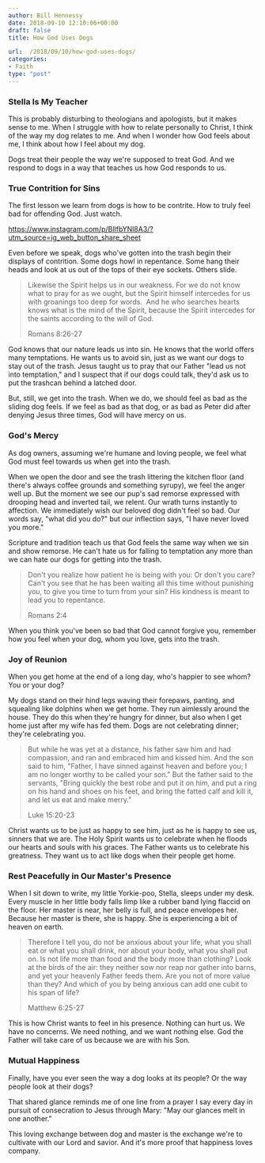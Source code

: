 ```yaml
---
author: Bill Hennessy
date: 2018-09-10 12:10:06+00:00
draft: false
title: How God Uses Dogs

url:  /2018/09/10/how-god-uses-dogs/
categories:
- Faith
type: "post"
---
```





### Stella Is My Teacher







This is probably disturbing to theologians and apologists, but it makes sense to me. When I struggle with how to relate personally to Christ, I think of the way my dog relates to me. And when I wonder how God feels about me, I think about how I feel about my dog. 







Dogs treat their people the way we're supposed to treat God. And we respond to dogs in a way that teaches us how God responds to us. 







### True Contrition for Sins







The first lesson we learn from dogs is how to be contrite. How to truly feel bad for offending God. Just watch. 






https://www.instagram.com/p/BlIfbYNl8A3/?utm_source=ig_web_button_share_sheet






Even before we speak, dogs who've gotten into the trash begin their displays of contrition. Some dogs howl in repentance. Some hang their heads and look at us out of the tops of their eye sockets. Others slide. 







> Likewise the Spirit helps us in our weakness. For we do not know what to pray for as we ought, but the Spirit himself intercedes for us with groanings too deep for words.  And he who searches hearts knows what is the mind of the Spirit, because the Spirit intercedes for the saints according to the will of God.
> 
> Romans 8:26-27







God knows that our nature leads us into sin. He knows that the world offers many temptations. He wants us to avoid sin, just as we want our dogs to stay out of the trash. Jesus taught us to pray that our Father "lead us not into temptation," and I suspect that if our dogs could talk, they'd ask us to put the trashcan behind a latched door. 







But, still, we get into the trash. When we do, we should feel as bad as the sliding dog feels. If we feel as bad as that dog, or as bad as Peter did after denying Jesus three times, God will have mercy on us. 







### God's Mercy







As dog owners, assuming we're humane and loving people, we feel what God must feel towards us when get into the trash.







When we open the door and see the trash littering the kitchen floor (and there's always coffee grounds and something syrupy), we feel the anger well up. But the moment we see our pup's sad remorse expressed with drooping head and inverted tail, we relent. Our wrath turns instantly to affection. We immediately wish our beloved dog didn't feel so bad. Our words say, "what did you do?" but our inflection says, "I have never loved you more."







Scripture and tradition teach us that God feels the same way when we sin and show remorse. He can't hate us for falling to temptation any more than we can hate our dogs for getting into the trash. 







> Don't you realize how patient he is being with you: Or don't you care? Can't you see that he has been waiting all this time without punishing you, to give you time to turn from your sin? His kindness is meant to lead you to repentance.
> 
> Romans 2:4







When you think you've been so bad that God cannot forgive you, remember how you feel when your dog, whom you love, gets into the trash.







### Joy of Reunion







When you get home at the end of a long day, who's happier to see whom? You or your dog?







My dogs stand on their hind legs waving their forepaws, panting, and squealing like dolphins when we get home. They run aimlessly around the house. They do this when they're hungry for dinner, but also when I get home just after my wife has fed them. Dogs are not celebrating dinner; they're celebrating you.







> But while he was yet at a distance, his father saw him and had compassion, and ran and embraced him and kissed him. And the son said to him, "Father, I have sinned against heaven and before you; I am no longer worthy to be called your son." But the father said to the servants, "Bring quickly the best robe and put it on him, and put a ring on his hand and shoes on his feet, and bring the fatted calf and kill it, and let us eat and make merry."
> 
> Luke 15:20-23







Christ wants us to be just as happy to see him, just as he is happy to see us, sinners that we are. The Holy Spirit wants us to celebrate when he floods our hearts and souls with his graces. The Father wants us to celebrate his greatness. They want us to act like dogs when their people get home. 







### Rest Peacefully in Our Master's Presence







When I sit down to write, my little Yorkie-poo, Stella, sleeps under my desk. Every muscle in her little body falls limp like a rubber band lying flaccid on the floor. Her master is near, her belly is full, and peace envelopes her. Because her master is there, she is happy. She is experiencing a bit of heaven on earth.







> Therefore I tell you, do not be anxious about your life, what you shall eat or what you shall drink, nor about your body, what you shall put on. Is not life more than food and the body more than clothing? Look at the birds of the air: they neither sow nor reap nor gather into barns, and yet your heavenly Father feeds them. Are you not of more value than they? And which of you by being anxious can add one cubit to his span of life?
> 
> Matthew 6:25-27







This is how Christ wants to feel in his presence. Nothing can hurt us. We have no concerns. We need nothing, and we want nothing else. God the Father will take care of us because we are with his Son. 







### Mutual Happiness







Finally, have you ever seen the way a dog looks at its people? Or the way people look at their dogs? 







That shared glance reminds me of one line from a prayer I say every day in pursuit of consecration to Jesus through Mary: "May our glances melt in one another." 







This loving exchange between dog and master is the exchange we're to cultivate with our Lord and savior. And it's more proof that happiness loves company. 



